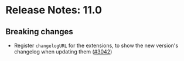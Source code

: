 # Release Notes: 11.0

## Breaking changes

- Register `changelogURL` for the extensions, to show the new version's changelog when updating them ([#3042](https://github.com/GatoGraphQL/GatoGraphQL/pull/3042))

